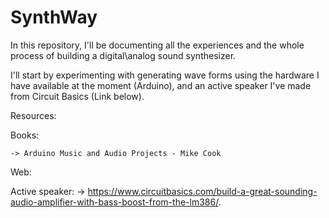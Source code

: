 # SynthWay

In this repository, I'll be documenting all the experiences and the whole process of building a digital\analog sound synthesizer.

I'll start by experimenting with generating wave forms using the hardware I have available at the moment (Arduino), and an active speaker I've made from Circuit Basics (Link below).


Resources:

  Books:
  
    -> Arduino Music and Audio Projects - Mike Cook

  Web:
  
  Active speaker:
    -> https://www.circuitbasics.com/build-a-great-sounding-audio-amplifier-with-bass-boost-from-the-lm386/.
